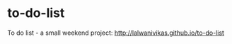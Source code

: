 to-do-list
==========

To do list - a small weekend project: http://lalwanivikas.github.io/to-do-list
